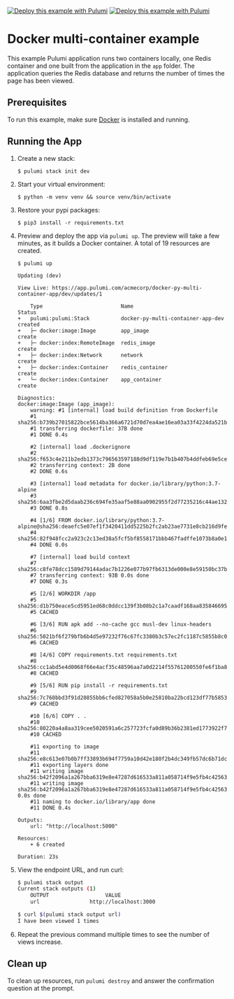 [![Deploy this example with Pulumi](https://www.pulumi.com/images/deploy-with-pulumi/dark.svg)](https://app.pulumi.com/new?template=https://github.com/pulumi/examples/blob/master/docker-py-multi-container-app/README.md#gh-light-mode-only)
[![Deploy this example with Pulumi](https://get.pulumi.com/new/button-light.svg)](https://app.pulumi.com/new?template=https://github.com/pulumi/examples/blob/master/docker-py-multi-container-app/README.md#gh-dark-mode-only)

# Docker multi-container example

This example Pulumi application runs two containers locally, one Redis container and one built from the application in the `app` folder. The application queries the Redis database and returns the number of times the page has been viewed.

## Prerequisites

To run this example, make sure [Docker](https://docs.docker.com/engine/installation/) is installed and running.

## Running the App

1.  Create a new stack:

    ```
    $ pulumi stack init dev
    ```

1.  Start your virtual environment:

    ```
    $ python -m venv venv && source venv/bin/activate
    ```

1. Restore your pypi packages:

    ```
    $ pip3 install -r requirements.txt
    ```

1.  Preview and deploy the app via `pulumi up`. The preview will take a few minutes, as it builds a Docker container. A total of 19 resources are created.

    ```
    $ pulumi up
    ```

    ```
    Updating (dev)

    View Live: https://app.pulumi.com/acmecorp/docker-py-multi-container-app/dev/updates/1

        Type                         Name                               Status
    +   pulumi:pulumi:Stack          docker-py-multi-container-app-dev  created
    +   ├─ docker:image:Image        app_image                          create
    +   ├─ docker:index:RemoteImage  redis_image                        create
    +   ├─ docker:index:Network      network                            create
    +   ├─ docker:index:Container    redis_container                    create
    +   └─ docker:index:Container    app_container                      create

    Diagnostics:
    docker:image:Image (app_image):
        warning: #1 [internal] load build definition from Dockerfile
        #1 sha256:b739b27015822bce5614ba366a6721d70d7ea4ae16ea03a33f4224da521be91e
        #1 transferring dockerfile: 37B done
        #1 DONE 0.4s

        #2 [internal] load .dockerignore
        #2 sha256:f653c4e211b2edb1373c796563597188d9df119e7b1b407b4ddfeb69e5ce4627
        #2 transferring context: 2B done
        #2 DONE 0.6s

        #3 [internal] load metadata for docker.io/library/python:3.7-alpine
        #3 sha256:6aa3fbe2d5daab236c694fe35aaf5e88aa0902955f2d77235216c44ae1323666
        #3 DONE 0.8s

        #4 [1/6] FROM docker.io/library/python:3.7-alpine@sha256:deaefc5e07ef1f3420411dd5225b2fc2ab23ae7731e8cb216d9fe74557d81db5
        #4 sha256:82f948fcc2a923c2c13ed38a5fcf5bf8558171bbb467fadffe1073b8a0e1e3fb
        #4 DONE 0.0s

        #7 [internal] load build context
        #7 sha256:c8fe78dcc1589d79144adac7b1226e077b97fb6313de000e8e59150bc37ba4a7
        #7 transferring context: 93B 0.0s done
        #7 DONE 0.3s

        #5 [2/6] WORKDIR /app
        #5 sha256:d1b750eace5cd5951ed68c0ddcc139f3b08b2c1a7caadf168aa8358466959831
        #5 CACHED

        #6 [3/6] RUN apk add --no-cache gcc musl-dev linux-headers
        #6 sha256:5021bf6f279bfb6b4d5e97232f76c67fc3380b3c57ec2fc1187c5855b8c096c8
        #6 CACHED

        #8 [4/6] COPY requirements.txt requirements.txt
        #8 sha256:cc1abd5e4d0068f66e4acf35c48596aa7a0d2214f55761200550fe6f1ba89ad1
        #8 CACHED

        #9 [5/6] RUN pip install -r requirements.txt
        #9 sha256:7c760bbd3f91d20855bb6cfed827058a5b0e25810ba22bcd123df77b5853d1bb
        #9 CACHED

        #10 [6/6] COPY . .
        #10 sha256:80220a4a8aa319cee5020591a6c257723fcfa0d89b36b2381ed1773922f72390
        #10 CACHED

        #11 exporting to image
        #11 sha256:e8c613e07b0b7ff33893b694f7759a10d42e180f2b4dc349fb57dc6b71dcab00
        #11 exporting layers done
        #11 writing image sha256:b42f2096a1a267bba6319e8e47287d616533a811a058714f9e5fb4c4256351d6
        #11 writing image sha256:b42f2096a1a267bba6319e8e47287d616533a811a058714f9e5fb4c4256351d6 0.0s done
        #11 naming to docker.io/library/app done
        #11 DONE 0.4s

    Outputs:
        url: "http://localhost:5000"

    Resources:
        + 6 created

    Duration: 23s
    ```

1.  View the endpoint URL, and run curl:

    ```bash
    $ pulumi stack output
    Current stack outputs (1)
        OUTPUT                  VALUE
        url                http://localhost:3000

    $ curl $(pulumi stack output url)
    I have been viewed 1 times
    ```

1. Repeat the previous command multiple times to see the number of views increase.

## Clean up

To clean up resources, run `pulumi destroy` and answer the confirmation question at the prompt.
